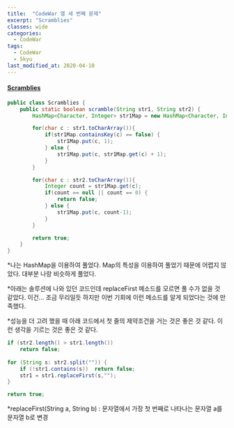 ```yaml
---
title:  "CodeWar 열 세 번째 문제"
excerpt: "Scramblies"
classes: wide
categories:
  - CodeWar
tags:
  - CodeWar
  - 5kyu
last_modified_at: 2020-04-10
---
```


#### [Scramblies](https://www.codewars.com/kata/55c04b4cc56a697bb0000048)

```java
public class Scramblies {
    public static boolean scramble(String str1, String str2) {
        HashMap<Character, Integer> str1Map = new HashMap<Character, Integer>();

        for(char c : str1.toCharArray()){
            if(str1Map.containsKey(c) == false) {
                str1Map.put(c, 1);
            } else {
                str1Map.put(c, str1Map.get(c) + 1);
            }
        }

        for(char c : str2.toCharArray()){
            Integer count = str1Map.get(c);
            if(count == null || count == 0) {
                return false;
            } else {
                str1Map.put(c, count-1);
            }
        }

        return true;
    }
}
```

*나는 HashMap을 이용하여 풀었다. Map의 특성을 이용하여 풀었기 때문에 어렵지 않았다. 대부분 나랑 비슷하게 풀었다.

*아래는 솔루션에 나와 있던 코드인데 replaceFirst 메소드를 모르면 풀 수가 없을 것 같았다. 이건... 조금 무리일듯 하지만 이번 기회에 이런 메소드를 알게 되었다는 것에 만족했다.

*성능을 더 고려 했을 때 아래 코드에서 첫 줄의 제약조건을 거는 것은 좋은 것 같다. 이런 생각을 기르는 것은 좋은 것 같다.

```java
if (str2.length() > str1.length()) 
    return false;
    
for (String s: str2.split("")) {
    if (!str1.contains(s))  return false;
    str1 = str1.replaceFirst(s,"");
}        

return true;
```



*replaceFirst(String a, String b) : 문자열에서 가장 첫 번째로 나타나는 문자열 a를 문자열 b로 변경